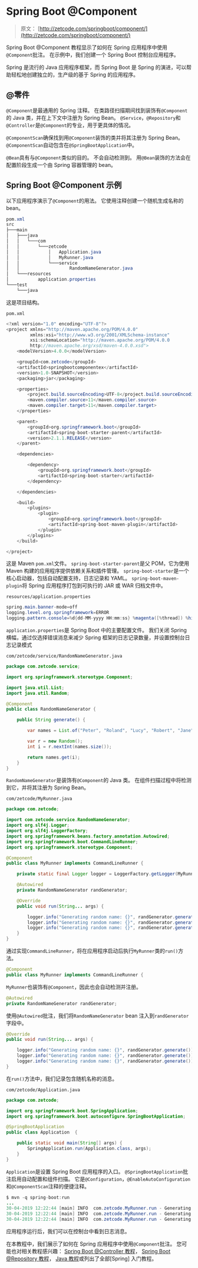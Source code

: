 # Spring Boot @Component

> 原文： [http://zetcode.com/springboot/component/](http://zetcode.com/springboot/component/)

Spring Boot @Component 教程显示了如何在 Spring 应用程序中使用`@Component`批注。 在示例中，我们创建一个 Spring Boot 控制台应用程序。

Spring 是流行的 Java 应用程序框架，而 Spring Boot 是 Spring 的演进，可以帮助轻松地创建独立的，生产级的基于 Spring 的应用程序。

## @零件

`@Component`是最通用的 Spring 注释。 在类路径扫描期间找到装饰有`@Component`的 Java 类，并在上下文中注册为 Spring Bean。 `@Service`，`@Repository`和`@Controller`是`@Component`的专业，用于更具体的情况。

`@ComponentScan`确保找到用`@Component`装饰的类并将其注册为 Spring Bean。 `@ComponentScan`自动包含在`@SpringBootApplication`中。

`@Bean`具有与`@Component`类似的目的。 不会自动检测到。 用`@Bean`装饰的方法会在配置阶段生成一个由 Spring 容器管理的 bean。

## Spring Boot @Component 示例

以下应用程序演示了`@Component`的用法。 它使用注释创建一个随机生成名称的 bean。

```java
pom.xml
src
├───main
│   ├───java
│   │   └───com
│   │       └───zetcode
│   │           │   Application.java
│   │           │   MyRunner.java
│   │           └───service
│   │                   RandomNameGenerator.java
│   └───resources
│           application.properties
└───test
    └───java

```

这是项目结构。

`pom.xml`

```java
<?xml version="1.0" encoding="UTF-8"?>
<project xmlns="http://maven.apache.org/POM/4.0.0"
         xmlns:xsi="http://www.w3.org/2001/XMLSchema-instance"
         xsi:schemaLocation="http://maven.apache.org/POM/4.0.0
         http://maven.apache.org/xsd/maven-4.0.0.xsd">
    <modelVersion>4.0.0</modelVersion>

    <groupId>com.zetcode</groupId>
    <artifactId>springbootcomponentex</artifactId>
    <version>1.0-SNAPSHOT</version>
    <packaging>jar</packaging>

    <properties>
        <project.build.sourceEncoding>UTF-8</project.build.sourceEncoding>
        <maven.compiler.source>11</maven.compiler.source>
        <maven.compiler.target>11</maven.compiler.target>
    </properties>

    <parent>
        <groupId>org.springframework.boot</groupId>
        <artifactId>spring-boot-starter-parent</artifactId>
        <version>2.1.1.RELEASE</version>
    </parent>

    <dependencies>

        <dependency>
            <groupId>org.springframework.boot</groupId>
            <artifactId>spring-boot-starter</artifactId>
        </dependency>

    </dependencies>

    <build>
        <plugins>
            <plugin>
                <groupId>org.springframework.boot</groupId>
                <artifactId>spring-boot-maven-plugin</artifactId>
            </plugin>
        </plugins>
    </build>

</project>

```

这是 Maven `pom.xml`文件。 `spring-boot-starter-parent`是父 POM，它为使用 Maven 构建的应用程序提供依赖关系和插件管理。 `spring-boot-starter`是一个核心启动器，包括自动配置支持，日志记录和 YAML。 `spring-boot-maven-plugin`将 Spring 应用程序打包到可执行的 JAR 或 WAR 归档文件中。

`resources/application.properties`

```java
spring.main.banner-mode=off
logging.level.org.springframework=ERROR
logging.pattern.console=%d{dd-MM-yyyy HH:mm:ss} %magenta([%thread]) %highlight(%-5level) %logger.%M - %msg%n

```

`application.properties`是 Spring Boot 中的主要配置文件。 我们关闭 Spring 横幅，通过仅选择错误消息来减少 Spring 框架的日志记录数量，并设置控制台日志记录模式

`com/zetcode/service/RandomNameGenerator.java`

```java
package com.zetcode.service;

import org.springframework.stereotype.Component;

import java.util.List;
import java.util.Random;

@Component
public class RandomNameGenerator {

    public String generate() {

        var names = List.of("Peter", "Roland", "Lucy", "Robert", "Jane");

        var r = new Random();
        int i = r.nextInt(names.size());

        return names.get(i);
    }
}

```

`RandomNameGenerator`是装饰有`@Component`的 Java 类。 在组件扫描过程中将检测到它，并将其注册为 Spring Bean。

`com/zetcode/MyRunner.java`

```java
package com.zetcode;

import com.zetcode.service.RandomNameGenerator;
import org.slf4j.Logger;
import org.slf4j.LoggerFactory;
import org.springframework.beans.factory.annotation.Autowired;
import org.springframework.boot.CommandLineRunner;
import org.springframework.stereotype.Component;

@Component
public class MyRunner implements CommandLineRunner {

    private static final Logger logger = LoggerFactory.getLogger(MyRunner.class);

    @Autowired
    private RandomNameGenerator randGenerator;

    @Override
    public void run(String... args) {

        logger.info("Generating random name: {}", randGenerator.generate());
        logger.info("Generating random name: {}", randGenerator.generate());
        logger.info("Generating random name: {}", randGenerator.generate());
    }
}

```

通过实现`CommandLineRunner`，将在应用程序启动后执行`MyRunner`类的`run()`方法。

```java
@Component
public class MyRunner implements CommandLineRunner {

```

`MyRunner`也装饰有`@Component`，因此也会自动检测并注册。

```java
@Autowired
private RandomNameGenerator randGenerator;

```

使用`@Autowired`批注，我们将`RandomNameGenerator` bean 注入到`randGenerator`字段中。

```java
@Override
public void run(String... args) {

    logger.info("Generating random name: {}", randGenerator.generate());
    logger.info("Generating random name: {}", randGenerator.generate());
    logger.info("Generating random name: {}", randGenerator.generate());
}

```

在`run()`方法中，我们记录包含随机名称的消息。

`com/zetcode/Application.java`

```java
package com.zetcode;

import org.springframework.boot.SpringApplication;
import org.springframework.boot.autoconfigure.SpringBootApplication;

@SpringBootApplication
public class Application  {

    public static void main(String[] args) {
        SpringApplication.run(Application.class, args);
    }
}

```

`Application`是设置 Spring Boot 应用程序的入口。 `@SpringBootApplication`批注启用自动配置和组件扫描。 它是`@Configuration`，`@EnableAutoConfiguration`和`@ComponentScan`注释的便捷注释。

```java
$ mvn -q spring-boot:run 
...
30-04-2019 12:22:44 [main] INFO  com.zetcode.MyRunner.run - Generating random name: Roland
30-04-2019 12:22:44 [main] INFO  com.zetcode.MyRunner.run - Generating random name: Peter
30-04-2019 12:22:44 [main] INFO  com.zetcode.MyRunner.run - Generating random name: Lucy

```

应用程序运行后，我们可以在控制台中看到日志消息。

在本教程中，我们展示了如何在 Spring 应用程序中使用`@Component`批注。 您可能也对相关教程感兴趣： [Spring Boot @Controller 教程](/springboot/controller/)， [Spring Boot @Repository 教程](/springboot/repository/)， [Java 教程](/lang/java/)或列出了全部[Spring] 入门教程。